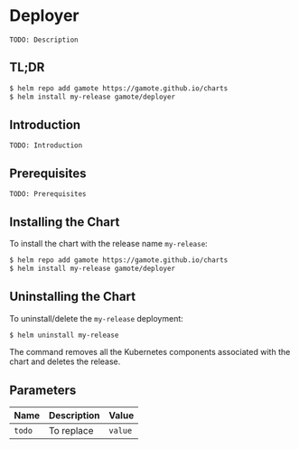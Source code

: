 # Deployer

`TODO: Description`

## TL;DR

```bash
$ helm repo add gamote https://gamote.github.io/charts
$ helm install my-release gamote/deployer
```

## Introduction

`TODO: Introduction`

## Prerequisites

`TODO: Prerequisites`

## Installing the Chart

To install the chart with the release name `my-release`:

```bash
$ helm repo add gamote https://gamote.github.io/charts
$ helm install my-release gamote/deployer
```

## Uninstalling the Chart

To uninstall/delete the `my-release` deployment:

```bash
$ helm uninstall my-release
```

The command removes all the Kubernetes components associated with the chart and deletes the release.

## Parameters

| Name   | Description | Value   |
|--------|-------------|---------|
| `todo` | To replace  | `value` |
